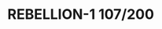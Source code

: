# REBELLION-1                                                                                                           107/200
